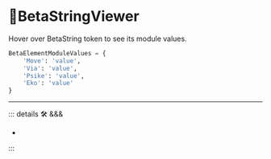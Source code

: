 # 🔷<beta>BetaStringViewer</beta>

Hover over BetaString token to see its module values.

```py
BetaElementModuleValues = {
    'Move': 'value',
    'Via': 'value',
    'Psike': 'value',
    'Eko': 'value'
}
```

---

<!-- =================================================== -->
<!-- =================================================== -->
<!-- =================================================== -->
<!-- =================================================== -->
<!-- =================================================== -->
::: details 🛠 <dev>&&&</dev>



-



:::
